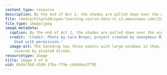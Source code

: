 ```yaml
---
content_type: resource
description: By the end of Act 2, the shades are pulled down over the windows.
file: /media/https%3A/open-learning-course-data-rc.s3.amazonaws.com/21m-611-foundations-of-theater-practice-fall-2009/6bda73b8d1891fba779ecde84ea3f795_IMG_0583.jpg
file_type: image/jpeg
image_metadata:
  caption: By the end of Act 2, the shades are pulled down over the windows.
  credit: 'Credit: Photo by Sara Brown; project created by anonymous MIT students.
    Used with permission.'
  image-alt: The backdrop has three panels with large windows in them, which can be
    covered by pleated blinds.
resourcetype: Image
title: Image 5 of 8
uid: 6bda73b8-d189-1fba-779e-cde84ea3f795
---
```

